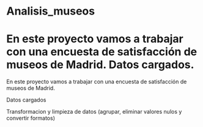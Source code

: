 # Analisis_museos

En este proyecto vamos a trabajar con una encuesta de satisfacción de museos de Madrid. 
Datos cargados.  
=======
En este proyecto vamos a trabajar con una encuesta de satisfacción de museos de Madrid.

Datos cargados

Transformacion y limpieza de datos (agrupar, eliminar valores nulos y convertir formatos)

